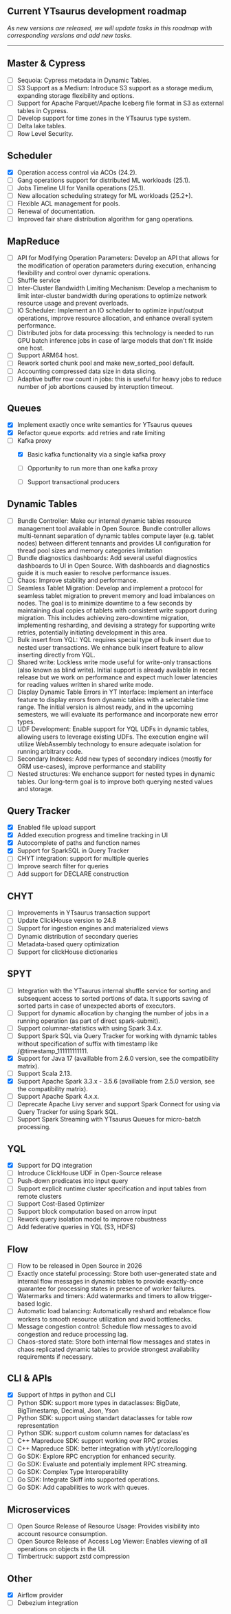 ## Current YTsaurus development roadmap

 _As new versions are released, we will update tasks in this roadmap with corresponding versions and add new tasks._
 ***

## Master & Cypress
- [ ] Sequoia: Cypress metadata in Dynamic Tables.
- [ ] S3 Support as a Medium: Introduce S3 support as a storage medium, expanding storage flexibility and options.
- [ ] Support for Apache Parquet/Apache Iceberg file format in S3 as external tables in Cypress.
- [ ] Develop support for time zones in the YTsaurus type system.
- [ ] Delta lake tables.
- [ ] Row Level Security. 

## Scheduler
- [X] Operation access control via ACOs (24.2).
- [ ] Gang operations support for distributed ML workloads (25.1).
- [ ] Jobs Timeline UI for Vanilla operations (25.1).
- [ ] New allocation scheduling strategy for ML workloads (25.2+).
- [ ] Flexible ACL management for pools.
- [ ] Renewal of documentation.
- [ ] Improved fair share distribution algorithm for gang operations.

## MapReduce
- [ ] API for Modifying Operation Parameters: Develop an API that allows for the modification of operation parameters during execution, enhancing flexibility and control over dynamic operations.
- [ ] Shuffle service
- [ ] Inter-Cluster Bandwidth Limiting Mechanism: Develop a mechanism to limit inter-cluster bandwidth during operations to optimize network resource usage and prevent overloads.
- [ ] IO Scheduler: Implement an IO scheduler to optimize input/output operations, improve resource allocation, and enhance overall system performance.
- [ ] Distributed jobs for data processing: this technology is needed to run GPU batch inference jobs in case of large models that don't fit inside one host.
- [ ] Support ARM64 host.
- [ ] Rework sorted chunk pool and make new_sorted_pool default.
- [ ] Accounting compressed data size in data slicing.
- [ ] Adaptive buffer row count in jobs: this is useful for heavy jobs to reduce number of job abortions caused by interuption timeout.

## Queues
- [x] Implement exactly once write semantics for YTsaurus queues
- [x] Refactor queue exports: add retries and rate limiting
- [ ] Kafka proxy
  - [x] Basic kafka functionality via a single kafka proxy
  - [ ] Opportunity to run more than one kafka proxy
  - [ ] Support transactional producers


## Dynamic Tables
- [ ] Bundle Controller: Make our internal dynamic tables resource management tool available in Open Source. Bundle controller allows multi-tennant separation of dynamic tables compute layer (e.g. tablet nodes) between different tennants and provides UI configuration for thread pool sizes and memory categories limitation
- [ ] Bundle diagnostics dashboards: Add several useful diagnostics dashboards to UI in Open Source. With dashboards and diagnostics guide it is much easier to resolve performance issues. 
- [ ] Chaos: Improve stability and performance.
- [ ] Seamless Tablet Migration: Develop and implement a protocol for seamless tablet migration to prevent memory and load imbalances on nodes. The goal is to minimize downtime to a few seconds by maintaining dual copies of tablets with consistent write support during migration. This includes achieving zero-downtime migration, implementing resharding, and devising a strategy for supporting write retries, potentially initiating development in this area.
- [ ] Bulk insert from YQL: YQL requires special type of bulk insert due to nested user transactions. We enhance bulk insert feature to allow inserting directly from YQL.
- [ ] Shared write: Lockless write mode useful for write-only transactions (also known as blind write). Initial support is already available in recent release but we work on performance and expect much lower latencies for reading values written in shared write mode. 
- [ ] Display Dynamic Table Errors in YT Interface: Implement an interface feature to display errors from dynamic tables with a selectable time range. The initial version is almost ready, and in the upcoming semesters, we will evaluate its performance and incorporate new error types.
- [ ] UDF Development: Enable support for YQL UDFs in dynamic tables, allowing users to leverage existing UDFs. The execution engine will utilize WebAssembly technology to ensure adequate isolation for running arbitrary code.
- [ ] Secondary Indexes: Add new types of secondary indices (mostly for ORM use-cases), improve performance and stability
- [ ] Nested structures: We enchance support for nested types in dynamic tables. Our long-term goal is to improve both querying nested values and storage.

## Query Tracker
- [X] Enabled file upload support
- [X] Added execution progress and timeline tracking in UI
- [X] Autocomplete of paths and function names
- [X] Support for SparkSQL in Query Tracker
- [ ] CHYT integration: support for multiple queries
- [ ] Improve search filter for queries
- [ ] Add support for DECLARE construction

## CHYT
- [ ] Improvements in YTsaurus transaction support
- [ ] Update ClickHouse version to 24.8
- [ ] Support for ingestion engines and materialized views
- [ ] Dynamic distribution of secondary queries
- [ ] Metadata-based query optimization
- [ ] Support for clickHouse dictionaries

## SPYT
- [ ] Integration with the YTsaurus internal shuffle service for sorting and subsequent access to sorted portions of data. It supports saving of sorted parts in case of unexpected aborts of executors.
- [ ] Support for dynamic allocation by changing the number of jobs in a running operation (as part of direct spark-submit).
- [ ] Support columnar-statistics with using Spark 3.4.x.
- [ ] Support Spark SQL via Query Tracker for working with dynamic tables without specification of suffix with timestamp like /@timestamp_111111111111.
- [X] Support for Java 17 (availlable from 2.6.0 version, see the compatibility matrix).
- [ ] Support Scala 2.13.
- [X] Support Apache Spark 3.3.x - 3.5.6 (availlable from 2.5.0 version, see the compatibility matrix).
- [ ] Support Apache Spark 4.x.x.
- [ ] Deprecate Apache Livy server and support Spark Connect for using via Query Tracker for using Spark SQL.
- [ ] Support Spark Streaming with YTsaurus Queues for micro-batch processing.

## YQL
- [X] Support for DQ integration
- [ ] Introduce ClickHouse UDF in Open-Source release
- [ ] Push-down predicates into input query
- [ ] Support explicit runtime cluster specification and input tables from remote clusters
- [ ] Support Cost-Based Optimizer
- [ ] Support block computation based on arrow input
- [ ] Rework query isolation model to improve robustness
- [ ] Add federative queries in YQL (S3, HDFS)

## Flow
- [ ] Flow to be released in Open Source in 2026
- [ ] Exactly once stateful processing: Store both user-generated state and internal flow messages in dynamic tables to provide exactly-once guarantee for processing states in presence of worker failures.
- [ ] Watermarks and timers: Add watermarks and timers to allow trigger-based logic.
- [ ] Automatic load balancing: Automatically reshard and rebalance flow workers to smooth resource utilization and avoid bottlenecks.
- [ ] Message congestion control: Schedule flow messages to avoid congestion and reduce processing lag.
- [ ] Chaos-stored state: Store both internal flow messages and states in chaos replicated dynamic tables to provide strongest availability requirements if necessary.

## CLI & APIs
- [x] Support of https in python and CLI
- [ ] Python SDK: support more types in dataclasses: BigDate, BigTimestamp, Decimal, Json, Yson
- [ ] Python SDK: support using standart dataclasses for table row representation
- [ ] Python SDK: support custom column names for dataclass'es
- [ ] C++ Mapreduce SDK: support working over RPC proxies
- [ ] C++ Mapreduce SDK: better integration with yt/yt/core/logging
- [ ] Go SDK: Explore RPC encryption for enhanced security.
- [ ] Go SDK: Evaluate and potentially implement RPC streaming.
- [ ] Go SDK: Complex Type Interoperability  
- [ ] Go SDK: Integrate Skiff into supported operations.
- [ ] Go SDK: Add capabilities to work with queues.

## Microservices
- [ ] Open Source Release of Resource Usage: Provides visibility into account resource consumption.
- [ ] Open Source Release of Access Log Viewer: Enables viewing of all operations on objects in the UI.
- [ ] Timbertruck: support zstd compression

## Other
- [x] Airflow provider
- [ ] Debezium integration
